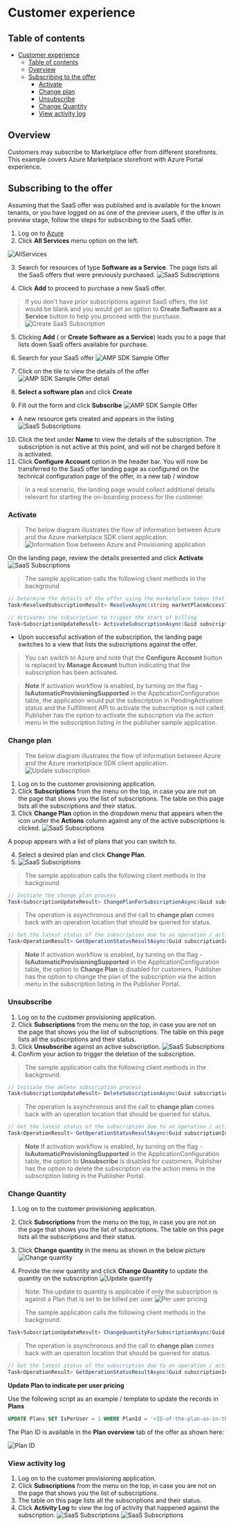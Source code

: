 # Customer experience

## Table of contents
- [Customer experience](#customer-experience)
  - [Table of contents](#table-of-contents)
  - [Overview](#overview)
  - [Subscribing to the offer](#subscribing-to-the-offer)
    - [Activate](#activate)
    - [Change plan](#change-plan)
    - [Unsubscribe](#unsubscribe)
    - [Change Quantity](#change-quantity)
    - [View activity log](#view-activity-log)

## Overview

Customers may subscribe to Marketplace offer from different storefronts. This example covers Azure Marketplace storefront with Azure Portal experience.

## Subscribing to the offer
 
Assuming that the SaaS offer was published and is available for the known tenants, or you have logged on as one of the preview users, if the offer is in preview stage, follow the steps for subscribing to the SaaS offer.

1. Log on to [Azure](https://portal.azure.com) 
2. Click **All Services** menu option on the left.

![AllServices](./images/All-Services.png)

3. Search for resources of type **Software as a Service**. The page lists all the SaaS offers that were previously purchased.
![SaaS Subscriptions](./images/CloudSaasOfferList.png)

4. Click **Add** to proceed to purchase a new SaaS offer.

> If you don't have prior subscriptions against SaaS offers, the list would be blank and you would get an option to **Create Software as a Service** button to help you proceed with the purchase.
![Create SaaS Subscription](./images/Create-SaaS-resource.png)

5. Clicking **Add** ( or **Create Software as a Service**) leads you to a page that lists down SaaS offers available for purchase.

6. Search for your SaaS offer 
![AMP SDK Sample Offer](./images/Search-Results-SaaS.png)

7. Click on the tile to view the details of the offer
![AMP SDK Sample Offer detail](./images/SaaS-Offer-Detail.png)

8. **Select a software plan** and click **Create**
9. Fill out the form and click **Subscribe**
![AMP SDK Sample Offer](./images/Subscribe-to-Plan.png)

- A new resource gets created and appears in the listing
![SaaS Subscriptions](./images/CloudSaasOfferList.png)

10. Click the text under **Name** to view the details of the subscription. The subscription is not active at this point, and will not be charged before it is activated.
11. Click **Configure Account** option in the header bar. You will now be transferred to the SaaS offer landing page as configured on the technical configuration page of the offer, in a new tab / window

> In a real scenario, the landing page would collect additional details relevant for starting the on-boarding process for the customer.

### Activate

> The below diagram illustrates the flow of information between Azure and the Azure marketplace SDK client application.
![Information flow between Azure and Provisioning application](https://docs.microsoft.com/en-us/azure/marketplace/partner-center-portal/media/saas-post-provisioning-api-v2-calls.png)

On the landing page, review the details presented and click **Activate**
![SaaS Subscriptions](./images/activate-subscription.png)

> The sample application calls the following client methods in the background

```csharp
// Determine the details of the offer using the marketplace token that is available in the URL during the redirect from Azure to the landing page.
Task<ResolvedSubscriptionResult> ResolveAsync(string marketPlaceAccessToken);

// Activates the subscription to trigger the start of billing 
Task<SubscriptionUpdateResult> ActivateSubscriptionAsync(Guid subscriptionId, string subscriptionPlanID);

```

- Upon successful activation of the subscription, the landing page switches to a view that lists the subscriptions against the offer. 
> You can switch to Azure and note that the **Configure Account** button is replaced by **Manage Account** button indicating that the subscription has been activated.

> **Note** If activation workflow is enabled, by turning on the flag - **IsAutomaticProvisioningSupported** in the ApplicationConfiguration table, the application would put the subscription in PendingActivation status and the Fulfillment API to activate the subscription is not called. Publisher has the option to activate the subscription via the action menu in the subscription listing in the publisher sample application.

### Change plan

> The below diagram illustrates the flow of information between Azure and the Azure marketplace SDK client application.
![Update subscription](https://docs.microsoft.com/en-us/azure/marketplace/partner-center-portal/media/saas-update-api-v2-calls-from-saas-service-a.png)
1. Log on to the customer provisioning application.
2. Click **Subscriptions** from the menu on the top, in case you are not on the page that shows you the list of subscriptions. The table on this page lists all the subscriptions and their status.
3. Click **Change Plan** option in the dropdown menu that appears when the icon under the **Actions** column against any of the active subscriptions is clicked.
![SaaS Subscriptions](./images/customer-subscriptions.png)

  A popup appears with a list of plans that you can switch to.

4. Select a desired plan and click **Change Plan**.
5. ![SaaS Subscriptions](./images/change-plan.png)

> The sample application calls the following client methods in the background

```csharp
// Initiate the change plan process
Task<SubscriptionUpdateResult> ChangePlanForSubscriptionAsync(Guid subscriptionId, string subscriptionPlanID);

```
>The operation is asynchronous and the call to **change plan** comes back with an operation location that should be queried for status.

```csharp
// Get the latest status of the subscription due to an operation / action.
Task<OperationResult> GetOperationStatusResultAsync(Guid subscriptionId, Guid operationId);
```

> **Note** If activation workflow is enabled, by turning on the flag - **IsAutomaticProvisioningSupported** in the ApplicationConfiguration table, the option to **Change Plan** is disabled for customers. Publisher has the option to change the plan of the subscription via the action menu in the subscription listing in the Publisher Portal.

### Unsubscribe

1. Log on to the customer provisioning application.
2. Click **Subscriptions** from the menu on the top, in case you are not on the page that shows you the list of subscriptions. The table on this page lists all the subscriptions and their status.
3. Click **Unsubscribe** against an active subscription.
![SaaS Subscriptions](./images/unsubscribe.png)
4. Confirm your action to trigger the deletion of the subscription.

> The sample application calls the following client methods in the background.

```csharp
// Initiate the delete subscription process
Task<SubscriptionUpdateResult> DeleteSubscriptionAsync(Guid subscriptionId, string subscriptionPlanID);
```

> The operation is asynchronous and the call to **change plan** comes back with an operation location that should be queried for status.

```csharp
// Get the latest status of the subscription due to an operation / action.
Task<OperationResult> GetOperationStatusResultAsync(Guid subscriptionId, Guid operationId);
```
> **Note** If activation workflow is enabled, by turning on the flag - **IsAutomaticProvisioningSupported** in the ApplicationConfiguration table, the option to **Unsubscribe** is disabled for customers. Publisher has the option to delete the subscription via the action menu in the subscription listing in the Publisher Portal.

### Change Quantity

1. Log on to the customer provisioning application.
2. Click **Subscriptions** from the menu on the top, in case you are not on the page that shows you the list of subscriptions. The table on this page lists all the subscriptions and their status.
3. Click **Change quantity** in the menu as shown in the below picture
![Change quantity](./images/change-quantity-menu.png)

4. Provide the new quantity and click **Change Quantity** to update the quantity on the subscription
![Update quantity](./images/update-quantity-popup.png)

> Note: The update to quantity is applicable if only the subscription is against a Plan that is set to be billed per user
  ![Per user pricing](./images/per-user-plan-pricing.png)

> The sample application calls the following client methods in the background.

```csharp
Task<SubscriptionUpdateResult> ChangeQuantityForSubscriptionAsync(Guid subscriptionId, int? subscriptionQuantity);
```
> The operation is asynchronous and the call to **change plan** comes back with an operation location that should be queried for status.
```csharp
// Get the latest status of the subscription due to an operation / action.
Task<OperationResult> GetOperationStatusResultAsync(Guid subscriptionId, Guid operationId);
```

**Update Plan to indicate per user pricing**

Use the following script as an example / template to update the records in **Plans**

```sql
UPDATE Plans SET IsPerUser = 1 WHERE PlanId = '<ID-of-the-plan-as-in-the-offer-in-partner-center>'
```

The Plan ID is available in the **Plan overview** tab of the offer as shown here:

![Plan ID](./images/plan-id-for-metering.png)

### View activity log

1. Log on to the customer provisioning application.
2. Click **Subscriptions** from the menu on the top, in case you are not on the page that shows you the list of subscriptions.
3. The table on this page lists all the subscriptions and their status.
4. Click **Activity Log** to view the log of activity that happened against the subscription.
 ![SaaS Subscriptions](./images/activity-log-menu.png)
 ![SaaS Subscriptions](./images/activity-log-popup.png)